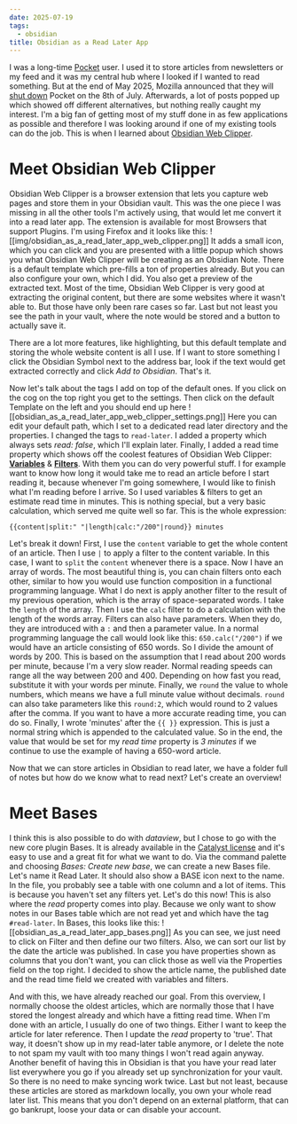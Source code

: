 ```yaml
---
date: 2025-07-19
tags:
  - obsidian
title: Obsidian as a Read Later App
---
```

I was a long-time [Pocket](https://getpocket.com/farewell) user. I used it to store articles from newsletters or my feed and it was my central hub where I looked if I wanted to read something. But at the end of May 2025, Mozilla announced that they will [shut down](https://support.mozilla.org/en-US/kb/future-of-pocket#w_why-is-pocket-shutting-down) Pocket on the 8th of July. Afterwards, a lot of posts popped up which showed off different alternatives, but nothing really caught my interest. I'm a big fan of getting most of my stuff done in as few applications as possible and therefore I was looking around if one of my existing tools can do the job. This is when I learned about [Obsidian Web Clipper](https://obsidian.md/clipper). 

# Meet Obsidian Web Clipper
Obsidian Web Clipper is a browser extension that lets you capture web pages and store them in your Obsidian vault. This was the one piece I was missing in all the other tools I'm actively using, that would let me convert it into a read later app. The extension is available for most Browsers that support Plugins. I'm using Firefox and it looks like this:
![[img/obsidian_as_a_read_later_app_web_clipper.png]]
It adds a small icon, which you can click and you are presented with a little popup which shows you what Obsidian Web Clipper will be creating as an Obsidian Note. There is a default template which pre-fills a ton of properties already. But you can also configure your own, which I did. You also get a preview of the extracted text. Most of the time, Obsidian Web Clipper is very good at extracting the original content, but there are some websites where it wasn't able to. But those have only been rare cases so far. Last but not least you see the path in your vault, where the note would be stored and a button to actually save it.

There are a lot more features, like highlighting, but this default template and storing the whole website content is all I use. If I want to store something I click the Obsidian Symbol next to the address bar, look if the text would get extracted correctly and click *Add to Obsidian*. That's it. 

Now let's talk about the tags I add on top of the default ones. If you click on the cog on the top right you get to the settings. Then click on the default Template on the left and you should end up here
![[obsidian_as_a_read_later_app_web_clipper_settings.png]]
Here you can edit your default path, which I set to a dedicated read later directory and the properties. I changed the tags to `read-later`. I added a property which always sets *read: false*, which I'll explain later. Finally, I added a read time property which shows off the coolest features of Obsidian Web Clipper: [**Variables**](https://help.obsidian.md/web-clipper/variables) & [**Filters**](https://help.obsidian.md/web-clipper/filters). With them you can do very powerful stuff. I for example want to know how long it would take me to read an article before I start reading it, because whenever I'm going somewhere, I would like to finish what I'm reading before I arrive. So I used variables & filters to get an estimate read time in minutes. This is nothing special, but a very basic calculation, which served me quite well so far. This is the whole expression:
```
{{content|split:" "|length|calc:"/200"|round}} minutes
```
Let's break it down!
First, I use the `content` variable to get the whole content of an article. Then I use `|` to apply a filter to the content variable. In this case, I want to `split` the `content` whenever there is a space. Now I have an array of words. The most beautiful thing is, you can chain filters onto each other, similar to how you would use function composition in a functional programming language. What I do next is apply another filter to the result of my previous operation, which is the array of space-separated words. I take the `length` of the array. Then I use the `calc` filter to do a calculation with the length of the words array. Filters can also have parameters. When they do, they are introduced with a `:` and then a parameter value. In a normal programming language the call would look like this: `650.calc("/200")`  if we would have an article consisting of 650 words. So I divide the amount of words by 200. This is based on the assumption that I read about 200 words per minute, because I'm a very slow reader. Normal reading speeds can range all the way between 200 and 400. Depending on how fast you read, substitute it with your words per minute. Finally, we `round` the value to whole numbers, which means we have a full minute value without decimals. `round` can also take parameters like this `round:2`, which would round to 2 values after the comma. If you want to have a more accurate reading time, you can do so. Finally, I wrote 'minutes' after the `{{ }}` expression. This is just a normal string which is appended to the calculated value. So in the end, the value that would be set for my *read time* property is *3 minutes* if we continue to use the example of having a 650-word article.

Now that we can store articles in Obsidian to read later, we have a folder full of notes but how do we know what to read next? Let's create an overview!
# Meet Bases
I think this is also possible to do with *dataview*, but I chose to go with the new core plugin Bases. It is already available in the [Catalyst license](https://help.obsidian.md/catalyst) and it's easy to use and a great fit for what we want to do. Via the command palette and choosing *Bases: Create new base*, we can create a new Bases file. Let's name it Read Later. It should also show a BASE icon next to the name. In the file, you probably see a table with one column and a lot of items. This is because you haven't set any filters yet. Let's do this now! This is also where the *read* property comes into play. Because we only want to show notes in our Bases table which are not read yet and which have the tag `#read-later`. In Bases, this looks like this:
![[obsidian_as_a_read_later_app_bases.png]]
As you can see, we just need to click on Filter and then define our two filters. Also, we can sort our list by the date the article was published. In case you have properties shown as columns that you don't want, you can click those as well via the Properties field on the top right. I decided to show the article name, the published date and the read time field we created with variables and filters. 

And with this, we have already reached our goal. From this overview, I normally choose the oldest articles, which are normally those that I have stored the longest already and which have a fitting read time. When I'm done with an article, I usually do one of two things. Either I want to keep the article for later reference. Then I update the *read* property to 'true'. That way, it doesn't show up in my read-later table anymore, or I delete the note to not spam my vault with too many things I won't read again anyway. 
Another benefit of having this in Obsidian is that you have your read later list everywhere you go if you already set up synchronization for your vault. So there is no need to make syncing work twice. 
Last but not least, because these articles are stored as markdown locally, you own your whole read later list. This means that you don't depend on an external platform, that can go bankrupt, loose your data or can disable your account.